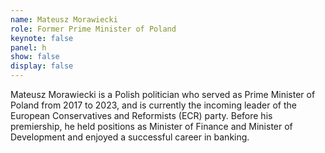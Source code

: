 ```yaml
---
name: Mateusz Morawiecki
role: Former Prime Minister of Poland
keynote: false
panel: h
show: false
display: false
---
```


Mateusz Morawiecki is a Polish politician who served as Prime Minister of Poland from 2017 to 2023, and is currently the incoming leader of the European Conservatives and Reformists (ECR) party. Before his premiership, he held positions as Minister of Finance and Minister of Development and enjoyed a successful career in banking.
